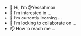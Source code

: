 - 👋 Hi, I’m @Yessahmon
- 👀 I’m interested in ...
- 🌱 I’m currently learning ...
- 💞️ I’m looking to collaborate on ...
- 📫 How to reach me ...

<!---
Yessahmon/Yessahmon is a ✨ special ✨ repository because its `README.md` (this file) appears on your GitHub profile.
You can click the Preview link to take a look at your changes.
--->
